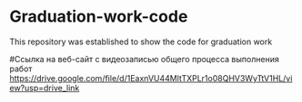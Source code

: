 # Graduation-work-code
This repository was established to show the code for graduation work

#Ссылка на веб-сайт с видеозаписью общего процесса выполнения работ
https://drive.google.com/file/d/1EaxnVU44MltTXPLr1o08QHV3WyTtV1HL/view?usp=drive_link

